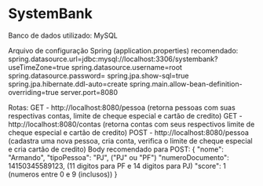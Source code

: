# SystemBank

Banco de dados utilizado: MySQL

Arquivo de configuração Spring (application.properties) recomendado:
spring.datasource.url=jdbc:mysql://localhost:3306/systembank?useTimeZone=true
spring.datasource.username=root
spring.datasource.password=
spring.jpa.show-sql=true
spring.jpa.hibernate.ddl-auto=create
spring.main.allow-bean-definition-overriding=true
server.port=8080

Rotas:
GET - http://localhost:8080/pessoa (retorna pessoas com suas respectivas contas, limite de cheque especial e cartão de credito)
GET - http://localhost:8080/contas (retorna contas com seus respectivos limite de cheque especial e cartão de credito)
POST - http://localhost:8080/pessoa (cadastra uma nova pessoa, cria conta, verifica o limite de cheque especial e cria cartão de credito)
Body recomendado para POST:
{
    "nome": "Armando",
    "tipoPessoa":  "PJ", ("PJ" ou "PF")
    "numeroDocumento": 14150345589123, (11 digitos para PF e 14 digitos para PJ)
    "score": 1 (numeros entre 0 e 9 (inclusos))
}
